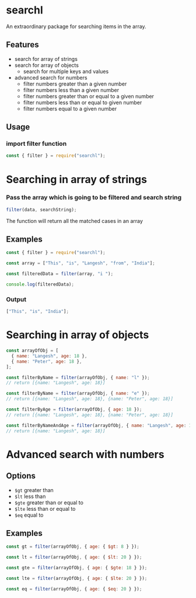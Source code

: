 # searchl

An extraordinary package for searching items in the array.

## Features

- search for array of strings
- search for array of objects
  - search for multiple keys and values
- advanced search for numbers
  - filter numbers greater than a given number
  - filter numbers less than a given number
  - filter numbers greater than or equal to a given number
  - filter numbers less than or equal to given number
  - filter numbers equal to a given number

## Usage

### import filter function

```js
const { filter } = require("searchl");
```

# Searching in array of strings

### Pass the array which is going to be filtered and search string

```js
filter(data, searchString);
```

The function will return all the matched cases in an array

## Examples

```js
const { filter } = require("searchl");

const array = ["This", "is", "Langesh", "from", "India"];

const filteredData = filter(array, "i ");

console.log(filteredData);
```

### Output

```js
["This", "is", "India"];
```

# Searching in array of objects

```js
const arrayOfObj = [
  { name: "Langesh", age: 18 },
  { name: "Peter", age: 18 },
];

const filterByName = filter(arrayOfObj, { name: "l" });
// return [{name: "Langesh", age: 18}]

const filterByName = filter(arrayOfObj, { name: "e" });
// return [{name: "Langesh", age: 18}, {name: "Peter", age: 18}]

const filterByAge = filter(arrayOfObj, { age: 18 });
// return [{name: "Langesh", age: 18}, {name: "Peter", age: 18}]

const filterByNameAndAge = filter(arrayOfObj, { name: "Langesh", age: 18 });
// return [{name: "Langesh", age: 18}]
```

# Advanced search with numbers

## Options

- `$gt` greater than
- `$lt` less than
- `$gte` greater than or equal to
- `$lte` less than or equal to
- `$eq` equal to

## Examples

```js
const gt = filter(arrayOfObj, { age: { $gt: 8 } });

const lt = filter(arrayOfObj, { age: { $lt: 20 } });

const gte = filter(arrayOfObj, { age: { $gte: 18 } });

const lte = filter(arrayOfObj, { age: { $lte: 20 } });

const eq = filter(arrayOfObj, { age: { $eq: 20 } });
```
